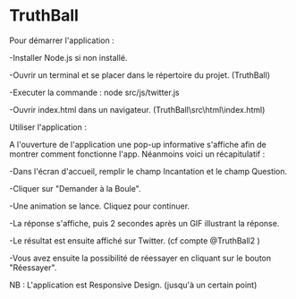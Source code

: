 # TruthBall

Pour démarrer l'application : 

-Installer Node.js si non installé.

-Ouvrir un terminal et se placer dans le répertoire du projet. (TruthBall)

-Executer la commande : node src/js/twitter.js

-Ouvrir index.html dans un navigateur. (TruthBall\src\html\index.html)


Utiliser l'application : 

A l'ouverture de l'application une pop-up informative s'affiche afin de montrer comment fonctionne l'app.
Néanmoins voici un récapitulatif :

-Dans l'écran d'accueil, remplir le champ Incantation et le champ Question.

-Cliquer sur "Demander à la Boule".

-Une animation se lance. Cliquez pour continuer.

-La réponse s'affiche, puis 2 secondes après un GIF illustrant la réponse.

-Le résultat est ensuite affiché sur Twitter. (cf compte @TruthBall2 )

-Vous avez ensuite la possibilité de réessayer en cliquant sur le bouton "Réessayer".


NB : L'application est Responsive Design. (jusqu'à un certain point)

